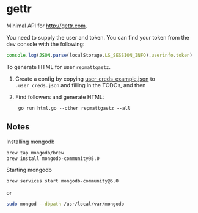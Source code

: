 # gettr

Minimal API for http://gettr.com.

You need to supply the user and token. You can find your token from the dev console with the following:

```js
console.log(JSON.parse(localStorage.LS_SESSION_INFO).userinfo.token)
```

To generate HTML for user `repmattgaetz`.

1. Create a config by copying [user_creds_example.json](user_creds_example.json) to `.user_creds.json` and filling in the TODOs, and then
2. Find followers and generate HTML:

        go run html.go --other repmattgaetz --all

## Notes

Installing mongodb

```bash
brew tap mongodb/brew
brew install mongodb-community@5.0
```

Starting mongodb

```bash
brew services start mongodb-community@5.0
```

or

```bash
sudo mongod --dbpath /usr/local/var/mongodb
```